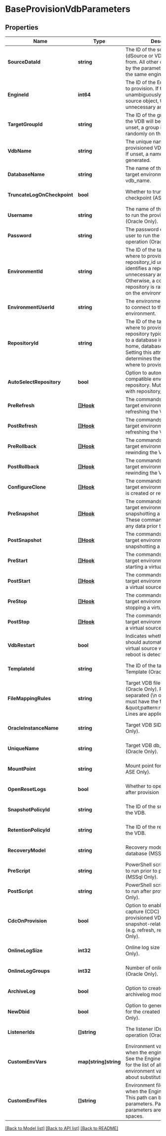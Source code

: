# BaseProvisionVdbParameters

## Properties
Name | Type | Description | Notes
------------ | ------------- | ------------- | -------------
**SourceDataId** | **string** | The ID of the source object (dSource or VDB) to provision from. All other objects referenced by the parameters must live on the same engine as the source. | [optional] [default to null]
**EngineId** | **int64** | The ID of the Engine onto which to provision. If the source ID unambiguously identifies a source object, this parameter is unnecessary and ignored. | [optional] [default to null]
**TargetGroupId** | **string** | The ID of the group into which the VDB will be provisioned. If unset, a group is selected randomly on the Engine. | [optional] [default to null]
**VdbName** | **string** | The unique name of the provisioned VDB within a group. If unset, a name is randomly generated. | [optional] [default to null]
**DatabaseName** | **string** | The name of the database on the target environment. Defaults to vdb_name. | [optional] [default to null]
**TruncateLogOnCheckpoint** | **bool** | Whether to truncate log on checkpoint (ASE only). | [optional] [default to null]
**Username** | **string** | The name of the privileged user to run the provision operation (Oracle Only). | [optional] [default to null]
**Password** | **string** | The password of the privileged user to run the provision operation (Oracle Only). | [optional] [default to null]
**EnvironmentId** | **string** | The ID of the target environment where to provision the VDB. If repository_id unambigously identifies a repository, this is unnecessary and ignored. Otherwise, a compatible repository is randomly selected on the environment. | [optional] [default to null]
**EnvironmentUserId** | **string** | The environment user ID to use to connect to the target environment. | [optional] [default to null]
**RepositoryId** | **string** | The ID of the target repository where to provision the VDB. A repository typically corresponds to a database installation (Oracle home, database instance, ...). Setting this attribute implicitly determines the environment where to provision the VDB. | [optional] [default to null]
**AutoSelectRepository** | **bool** | Option to automatically select a compatible environment and repository. Mutually exclusive with repository_id. | [optional] [default to null]
**PreRefresh** | [**[]Hook**](Hook.md) | The commands to execute on the target environment before refreshing the VDB. | [optional] [default to null]
**PostRefresh** | [**[]Hook**](Hook.md) | The commands to execute on the target environment after refreshing the VDB. | [optional] [default to null]
**PreRollback** | [**[]Hook**](Hook.md) | The commands to execute on the target environment before rewinding the VDB. | [optional] [default to null]
**PostRollback** | [**[]Hook**](Hook.md) | The commands to execute on the target environment after rewinding the VDB. | [optional] [default to null]
**ConfigureClone** | [**[]Hook**](Hook.md) | The commands to execute on the target environment when the VDB is created or refreshed. | [optional] [default to null]
**PreSnapshot** | [**[]Hook**](Hook.md) | The commands to execute on the target environment before snapshotting a virtual source. These commands can quiesce any data prior to snapshotting. | [optional] [default to null]
**PostSnapshot** | [**[]Hook**](Hook.md) | The commands to execute on the target environment after snapshotting a virtual source. | [optional] [default to null]
**PreStart** | [**[]Hook**](Hook.md) | The commands to execute on the target environment before starting a virtual source. | [optional] [default to null]
**PostStart** | [**[]Hook**](Hook.md) | The commands to execute on the target environment after starting a virtual source. | [optional] [default to null]
**PreStop** | [**[]Hook**](Hook.md) | The commands to execute on the target environment before stopping a virtual source. | [optional] [default to null]
**PostStop** | [**[]Hook**](Hook.md) | The commands to execute on the target environment after stopping a virtual source. | [optional] [default to null]
**VdbRestart** | **bool** | Indicates whether the Engine should automatically restart this virtual source when target host reboot is detected. | [optional] [default to null]
**TemplateId** | **string** | The ID of the target VDB Template (Oracle Only). | [optional] [default to null]
**FileMappingRules** | **string** | Target VDB file mapping rules (Oracle Only). Rules must be line separated (\\n or \\r) and each line must have the format \&quot;pattern:replacement\&quot;. Lines are applied in order. | [optional] [default to null]
**OracleInstanceName** | **string** | Target VDB SID name (Oracle Only). | [optional] [default to null]
**UniqueName** | **string** | Target VDB db_unique_name (Oracle Only). | [optional] [default to null]
**MountPoint** | **string** | Mount point for the VDB (Oracle, ASE Only). | [optional] [default to null]
**OpenResetLogs** | **bool** | Whether to open the database after provision (Oracle Only). | [optional] [default to null]
**SnapshotPolicyId** | **string** | The ID of the snapshot policy for the VDB. | [optional] [default to null]
**RetentionPolicyId** | **string** | The ID of the retention policy for the VDB. | [optional] [default to null]
**RecoveryModel** | **string** | Recovery model of the source database (MSSql Only). | [optional] [default to null]
**PreScript** | **string** | PowerShell script or executable to run prior to provisioning (MSSql Only). | [optional] [default to null]
**PostScript** | **string** | PowerShell script or executable to run after provisioning (MSSql Only). | [optional] [default to null]
**CdcOnProvision** | **bool** | Option to enable change data capture (CDC) on both the provisioned VDB and subsequent snapshot-related operations (e.g. refresh, rewind) (MSSql Only). | [optional] [default to null]
**OnlineLogSize** | **int32** | Online log size in MB (Oracle Only). | [optional] [default to null]
**OnlineLogGroups** | **int32** | Number of online log groups (Oracle Only). | [optional] [default to null]
**ArchiveLog** | **bool** | Option to create a VDB in archivelog mode (Oracle Only). | [optional] [default to null]
**NewDbid** | **bool** | Option to generate a new DB ID for the created VDB (Oracle Only). | [optional] [default to null]
**ListenerIds** | **[]string** | The listener IDs for this provision operation (Oracle Only). | [optional] [default to null]
**CustomEnvVars** | **map[string]string** | Environment variable to be set when the engine creates a VDB. See the Engine documentation for the list of allowed/denied environment variables and rules about substitution. | [optional] [default to null]
**CustomEnvFiles** | **[]string** | Environment files to be sourced when the Engine creates a VDB. This path can be followed by parameters. Paths and parameters are separated by spaces. | [optional] [default to null]

[[Back to Model list]](../README.md#documentation-for-models) [[Back to API list]](../README.md#documentation-for-api-endpoints) [[Back to README]](../README.md)

